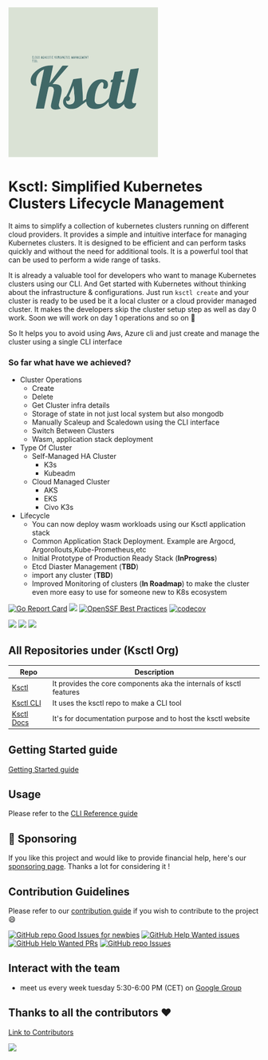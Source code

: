 ![CoverPage Social Media](./img/cover.svg)

# Ksctl: Simplified Kubernetes Clusters Lifecycle Management


It aims to simplify a collection of kubernetes clusters running on different cloud providers. It provides a simple and intuitive interface for managing Kubernetes clusters. It is designed to be efficient and can perform tasks quickly and without the need for additional tools. It is a powerful tool that can be used to perform a wide range of tasks.

It is already a valuable tool for developers who want to manage Kubernetes clusters using our CLI. And Get started with Kubernetes without thinking about the infrastructure & configurations. Just run `ksctl create` and your cluster is ready to be used be it a local cluster or a cloud provider managed cluster. It makes the developers skip the cluster setup step as well as day 0 work. Soon we will work on day 1 operations and so on 🙂

So It helps you to avoid using Aws, Azure cli and just create and manage the cluster using a single CLI interface


### So far what have we achieved?
* Cluster Operations
  * Create
  * Delete
  * Get Cluster infra details
  * Storage of state in not just local system but also mongodb
  * Manually Scaleup and Scaledown using the CLI interface
  * Switch Between Clusters
  * Wasm, application stack deployment
* Type Of Cluster
  * Self-Managed HA Cluster
    * K3s
    * Kubeadm
  * Cloud Managed Cluster
    * AKS
    * EKS
    * Civo K3s
* Lifecycle
  * You can now deploy wasm workloads using our Ksctl application stack
  * Common Application Stack Deployment. Example are Argocd, Argorollouts,Kube-Prometheus,etc
  * Initial Prototype of Production Ready Stack (**InProgress**)
  * Etcd Diaster Management (**TBD**)
  * import any cluster (**TBD**)
  * Improved Monitoring of clusters (**In Roadmap**) to make the cluster even more easy to use for someone new to K8s ecosystem


[![Go Report Card](https://goreportcard.com/badge/github.com/ksctl/ksctl)](https://goreportcard.com/report/github.com/ksctl/ksctl) [![](https://pkg.go.dev/badge/github.com/ksctl/ksctl.svg)](https://pkg.go.dev/github.com/ksctl/ksctl) [![OpenSSF Best Practices](https://www.bestpractices.dev/projects/7469/badge)](https://www.bestpractices.dev/projects/7469) [![codecov](https://codecov.io/gh/ksctl/ksctl/branch/main/graph/badge.svg?token=QM61IOCPKC)](https://codecov.io/gh/ksctl/ksctl)

![](https://img.shields.io/github/license/ksctl/ksctl?style=for-the-badge) ![](https://img.shields.io/github/issues/ksctl/ksctl?style=for-the-badge) ![](https://img.shields.io/github/forks/ksctl/ksctl?style=for-the-badge)


## All Repositories under (Ksctl Org)
| Repo                                        | Description                                                         |
|---------------------------------------------|---------------------------------------------------------------------|
| [Ksctl](https://github.com/ksctl/ksctl)     | It provides the core components aka the internals of ksctl features |
| [Ksctl CLI](https://github.com/ksctl/cli)   | It uses the ksctl repo to make a CLI tool                           |
| [Ksctl Docs](https://github.com/ksctl/docs) | It's for documentation purpose and to host the ksctl website        |

## Getting Started guide

[Getting Started guide](https://docs.ksctl.com/docs/getting-started/)

## Usage

Please refer to the [CLI Reference guide](https://docs.ksctl.com/docs/reference/cli/)

## 🙏 Sponsoring
If you like this project and would like to provide financial help, here's our [sponsoring page](https://github.com/sponsors/dipankardas011). Thanks a lot for considering it !

## Contribution Guidelines
Please refer to our [contribution guide](https://docs.ksctl.com/docs/contribution-guidelines/) if you wish to contribute to the project :smile:

[![GitHub repo Good Issues for newbies](https://img.shields.io/github/issues/ksctl/ksctl/good%20first%20issue?style=flat&logo=github&logoColor=green&label=Good%20First%20issues)](https://github.com/ksctl/ksctl/issues?q=is%3Aopen+is%3Aissue+label%3A%22good+first+issue%22) [![GitHub Help Wanted issues](https://img.shields.io/github/issues/ksctl/ksctl/help%20wanted?style=flat&logo=github&logoColor=b545d1&label=%22Help%20Wanted%22%20issues)](https://github.com/ksctl/ksctl/issues?q=is%3Aopen+is%3Aissue+label%3A%22help+wanted%22) [![GitHub Help Wanted PRs](https://img.shields.io/github/issues-pr/ksctl/ksctl/help%20wanted?style=flat&logo=github&logoColor=b545d1&label=%22Help%20Wanted%22%20PRs)](https://github.com/ksctl/ksctl/pulls?q=is%3Aopen+is%3Aissue+label%3A%22help+wanted%22) [![GitHub repo Issues](https://img.shields.io/github/issues/ksctl/ksctl?style=flat&logo=github&logoColor=red&label=Issues)](https://github.com/ksctl/ksctl/issues?q=is%3Aopen)

## Interact with the team
* meet us every week tuesday 5:30-6:00 PM (CET) on [Google Group](https://groups.google.com/g/ksctl)

## Thanks to all the contributors ❤️
[Link to Contributors](https://github.com/ksctl/ksctl/graphs/contributors)

<a href="https://github.com/ksctl/ksctl/graphs/contributors">
	<img src="https://contrib.rocks/image?repo=ksctl/ksctl" />
</a>
